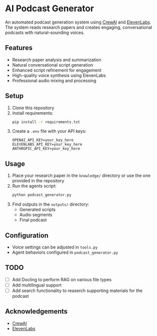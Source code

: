 # AI Podcast Generator

An automated podcast generation system using [CrewAI](https://crewai.com/) and [ElevenLabs](https://elevenlabs.io/). The system reads research papers and creates engaging, conversational podcasts with natural-sounding voices.

## Features
- Research paper analysis and summarization
- Natural conversational script generation
- Enhanced script refinement for engagement
- High-quality voice synthesis using ElevenLabs
- Professional audio mixing and processing

## Setup
1. Clone this repository
2. Install requirements:
   ```bash
   pip install -r requirements.txt
   ```
3. Create a `.env` file with your API keys:
   ```
   OPENAI_API_KEY=your_key_here
   ELEVENLABS_API_KEY=your_key_here
   ANTHROPIC_API_KEY=your_key_here
   ```

## Usage
1. Place your research paper in the `knowledge/` directory or use the one provided in the repository
2. Run the agents script:
   ```bash
   python podcast_generator.py
   ```
3. Find outputs in the `outputs/` directory:
   - Generated scripts
   - Audio segments
   - Final podcast

## Configuration
- Voice settings can be adjusted in `tools.py`
- Agent behaviors configured in `podcast_generator.py`

## TODO
- [ ] Add Docling to perform RAG on various file types
- [ ] Add multilingual support
- [ ] Add search functionality to reaserch supporting materials for the podcast

## Acknowledgements
- [CrewAI](https://crewai.com/)
- [ElevenLabs](https://elevenlabs.io/)
